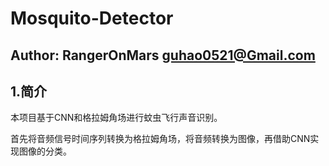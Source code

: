 # Mosquito-Detector
## Author: RangerOnMars guhao0521@Gmail.com
## 1.简介
本项目基于CNN和格拉姆角场进行蚊虫飞行声音识别。

首先将音频信号时间序列转换为格拉姆角场，将音频转换为图像，再借助CNN实现图像的分类。
